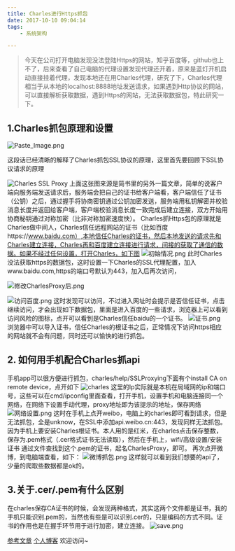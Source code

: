 ```yaml
---
title: Charles进行Https抓包
date: 2017-10-10 09:04:14
tags: 
	- 系统架构

---
```

>今天在公司打开电脑发现没法登陆Https的网站，知乎百度等，github也上不了，后来查看了自己电脑的代理设置发现代理还开着，原来是蓝灯开机启动直接挂着代理，发现本地还在用Charles代理，研究了下，Charles代理相当于从本地的localhost:8888地址发送请求，如果遇到Http协议的网站，可以直接解析获取数据，遇到Https的网站，无法获取数据包，特此研究一下。

## 1.Charles抓包原理和设置

![Paste_Image.png](http://upload-images.jianshu.io/upload_images/5834071-b1a503f7f689ad8e.png?imageMogr2/auto-orient/strip%7CimageView2/2/w/1240)

这段话已经清晰的解释了Charles抓包SSL协议的原理，这里首先要回顾下SSL协议请求的原理

![Charles SSL Proxy](http://upload-images.jianshu.io/upload_images/5834071-75935e4d3196cc50.png?imageMogr2/auto-orient/strip%7CimageView2/2/w/1240)
上面这张图来源是简书里的另外一篇文章，简单的说客户端向服务端发送请求后，服务端会把自己的证书给客户端看，客户端信任了证书（公钥）之后，通过握手将协商密钥通过公钥加密发送，服务端用私钥解密并校验消息长度并返回给客户端，客户端校验消息长度一致完成后建立连接，双方开始用协商秘钥通过对称加密（比非对称加密速度快）。
Charles抓Https包的原理就是Charles做中间人，Charles信任远程网站的证书（比如百度https://www.baidu.com）,本地信任Charles的证书，然后本地发送的请求先和Charles建立连接，Charles再和百度建立连接进行请求，间接的获取了通信的数据。如果不经过任何设置，打开Charles，如下图
![初始情况.png](http://upload-images.jianshu.io/upload_images/5834071-203446fcfff97edf.png?imageMogr2/auto-orient/strip%7CimageView2/2/w/1240)
此时Charles没法获取https的数据包，这时设置一下Charles的SSL代理配置，加入www.baidu.com,https的端口号默认为443，加入后再次访问，

![修改CharlesProxy后.png](http://upload-images.jianshu.io/upload_images/5834071-214ebc94f86c2600.png?imageMogr2/auto-orient/strip%7CimageView2/2/w/1240)

![访问百度.png](http://upload-images.jianshu.io/upload_images/5834071-9cacf508ab47e7ee.png?imageMogr2/auto-orient/strip%7CimageView2/2/w/1240)
这时发现可以访问，不过进入网址时会提示是否信任证书，点击继续访问，才会出现如下数据包，里面是进入百度的一些请求，浏览器上可以看到访问风险的图标，点开可以看到是Charles信任baidu的一个证书。
![证书.png](http://upload-images.jianshu.io/upload_images/5834071-a2faa8183b561283.png?imageMogr2/auto-orient/strip%7CimageView2/2/w/1240)
浏览器中可以导入证书，信任Charles的根证书之后，正常情况下访问https相应的网站就不会有问题，同时还可以愉快的进行抓包。

## 2. 如何用手机配合Charles抓api
手机app可以很方便进行抓包，charles/help/SSLProxying下面有个install CA on remote device，点开如下
![charles](http://upload-images.jianshu.io/upload_images/5834071-6f355164f58db1c6.png?imageMogr2/auto-orient/strip%7CimageView2/2/w/1240)
这里的Ip实际就是本机在局域网的ip和端口号，这些可以在cmd/ipconfig里面查看，打开手机，设置手机和电脑连接同一个网络，在网络下设置手动代理，proxy地址即为该提示的地址，保存网络
![网络设置.png](http://upload-images.jianshu.io/upload_images/5834071-9273352b0d1160d9.png?imageMogr2/auto-orient/strip%7CimageView2/2/w/1240)
这时在手机上点开weibo，电脑上的charles即可看到请求，但是无法抓包，全是unknow，在SSL中添加api.weibo.cn:443，发现同样无法抓包。因为手机上要安装Charles根证书。本人用的是红米，在charles点击保存整数，保存为.pem格式（.cer格式证书无法读取），然后在手机上，wifi/高级设置/安装证书 通过文件查找到这个.pem的证书，起名CharlesProxy，即可。
再次点开微博，到电脑端查看，如下：
![微博抓包.png](http://upload-images.jianshu.io/upload_images/5834071-b5c214af6d3f9f84.png?imageMogr2/auto-orient/strip%7CimageView2/2/w/1240)
这样就可以看到我们想要的api了，少量的爬取些数据都是ok的。

## 3.关于.cer/.pem有什么区别
在charles保存CA证书的时候，会发现两种格式，其实这两个文件都是证书，我的手机只能识别.pem的，当然也有些是可以识别.cer的，只是编码的方式不同。证书的作用也是在握手环节用于进行加密，建立连接。
![save.png](http://upload-images.jianshu.io/upload_images/5834071-8f53d4398cd7bfa9.png?imageMogr2/auto-orient/strip%7CimageView2/2/w/1240)

[参考文章](http://www.jianshu.com/p/870451cb4eb0)
[个人博客](https://j4fan.github.io/) 欢迎访问~
